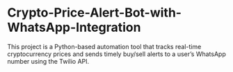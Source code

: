 # Crypto-Price-Alert-Bot-with-WhatsApp-Integration
This project is a Python-based automation tool that tracks real-time cryptocurrency prices and sends timely buy/sell alerts to a user’s WhatsApp number using the Twilio API.
